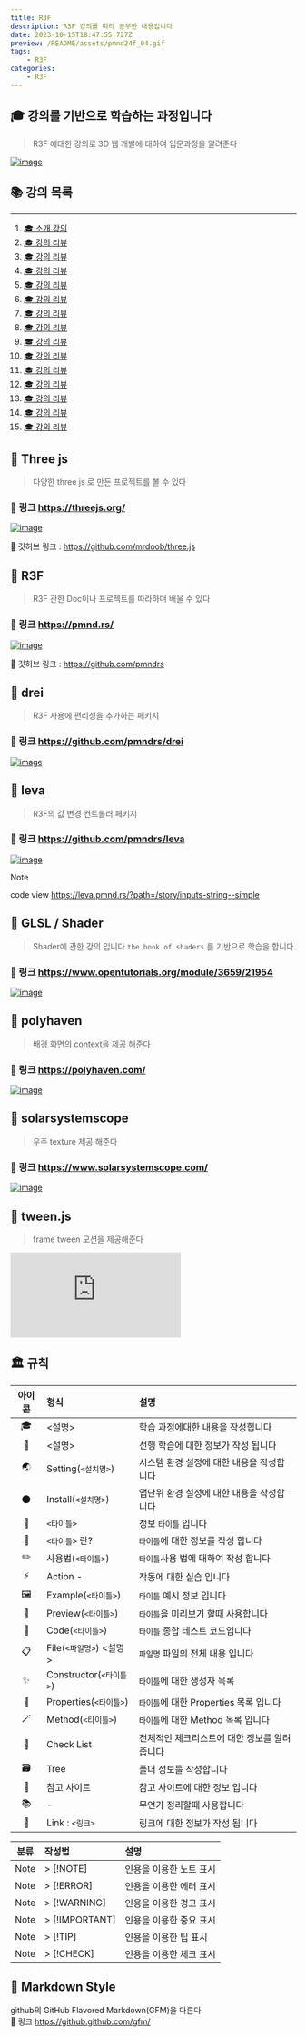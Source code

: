 ```yaml
---
title: R3F
description: R3F 강의를 따라 공부한 내용입니다
date: 2023-10-15T18:47:55.727Z
preview: /README/assets/pmnd24f_04.gif
tags:
    - R3F
categories:
    - R3F
---
```

## 🎓 강의를 기반으로 학습하는 과정입니다

> R3F 에대한 강의로 3D 웹 개발에 대하여 입문과정을 알려준다

[![image](https://i.ytimg.com/vi/Sg6OcVxe64k/maxresdefault.jpg)](r3fhttps://www.youtube.com/watch?v=Sg6OcVxe64k&list=PLe6NQuuFBu7HUeJkowKRkLWwkdOlhwrje)

## 📚 강의 목록

---

1. [🎓 소개 강의](./README/RM_1.md)
1. [🎓 강의 리뷰](./README/RM_2.md)
1. [🎓 강의 리뷰](./README/RM_3.md)
1. [🎓 강의 리뷰](./README/RM_4.md)
1. [🎓 강의 리뷰](./README/RM_5.md)
1. [🎓 강의 리뷰](./README/RM_6.md)
1. [🎓 강의 리뷰](./README/RM_7.md)
1. [🎓 강의 리뷰](./README/RM_8.md)
1. [🎓 강의 리뷰](./README/RM_9.md)
1. [🎓 강의 리뷰](./README/RM_10.md)
1. [🎓 강의 리뷰](./README/RM_11.md)
1. [🎓 강의 리뷰](./README/RM_12.md)
1. [🎓 강의 리뷰](./README/RM_13.md)
1. [🎓 강의 리뷰](./README/RM_14.md)
1. [🎓 강의 리뷰](./README/RM_15.md)

## 🚀 Three js

> 다양한 three js 로 만든 프로젝트를 볼 수 있다

### 🔗 링크 <https://threejs.org/>

[![image](https://threejs.org/files/share.png)](https://threejs.org/)

🔗 깃허브 링크 : <https://github.com/mrdoob/three.js>

## 🚀 R3F

> R3F 관한 Doc이나 프로젝트를 따라하며 배울 수 있다

### 🔗 링크 <https://pmnd.rs/>

[![image](./README/assets/pmnd24f_04.gif "R3F")](https://pmnd.rs/)

🔗 깃허브 링크 : <https://github.com/pmndrs>

## 🚀 drei

> R3F 사용에 편리성을 추가하는 페키지

### 🔗 링크 <https://github.com/pmndrs/drei>

[![image](https://opengraph.githubassets.com/be8a017021fff881924b53a145f9a76365ebc71c9f654259173552166cfd99be/pmndrs/drei)](https://github.com/pmndrs/drei)

## 🚀 leva

> R3F의 값 변경 컨트롤러 페키지

### 🔗 링크 <https://github.com/pmndrs/leva>

[![image](https://repository-images.githubusercontent.com/310912783/c1626180-6f02-11eb-8362-fdbe4e10ef8f)](https://github.com/pmndrs/leva)

> [!NOTE]  
> code view <https://leva.pmnd.rs/?path=/story/inputs-string--simple>

## 🚀 GLSL / Shader

> Shader에 관한 강의 입니다 `the book of shaders` 를 기반으로 학습을 합니다

### 🔗 링크 <https://www.opentutorials.org/module/3659/21954>

[![image](./README/assets/GLSL_Shader.gif "R3F")](https://www.opentutorials.org/module/3659/21954)

## 🚀 polyhaven

> 배경 화면의 context을 제공 해준다

### 🔗 링크 <https://polyhaven.com/>

[![image](https://cdn.polyhaven.com/site_images/home/window_rend.jpg?width=630)](https://polyhaven.com)

## 🚀 solarsystemscope

> 우주 texture 제공 해준다

### 🔗 링크 <https://www.solarsystemscope.com/>

[![image](https://www.solarsystemscope.com/images/sss_og.jpg)](https://www.solarsystemscope.com)

## 🚀 tween.js

> frame tween 모션을 제공해준다

[![image](https://opengraph.githubassets.com/4ec8806978bf10e5099c9a9beac3ea4f12de89b0152f295106b6f1cf23417c81/tweenjs/tween.js)](https://github.com/tweenjs/tween.js)



## 🏛️ 규칙

| 아이콘 |  형식 | 설명 |
| :-: | :-- | :-- |
| 🎓 | <설명> | 학습 과정에대한 내용을 작성힙니다 |
| 📖 | <설명> | 선행 학습에 대한 정보가 작성 됩니다 |
| 🌏 | Setting(`<설치명>`) | 시스템 환경 설정에 대한 내용을 작성합니다 |
| 🌑 | Install(`<설치명>`) | 앱단위 환경 설정에 대한 내용을 작성합니다 |
| 📔 | `<타이틀>` | 정보 `타이틀` 입니다 |
| 📝 | `<타이틀>` 란? | `타이틀`에 대한 정보를 작성 합니다 |
| ✏️ | 사용법(`<타이틀>`) | `타이틀`사용 법에 대하여 작성 합니다 |
| ⚡️ | Action - | 작동에 대한 실습 입니다 |
| 🖼️ | Example(`<타이틀>`) | `타이틀` 예시 정보 입니다 |
| 👀 | Preview(`<타이틀>`) | `타이틀`을 미리보기 할때 사용합니다 |
| 🍝 | Code(`<타이틀>`) | `타이틀` 종합 테스트 코드입니다 |
| 📋 | File(`<파일명>`) <설명> | `파일명` 파일의 전체 내용 입니다 |
| ✨ | Constructor(`<타이틀>`) | `타이틀`에 대한 생성자 목록 |
| 🎩 | Properties(`<타이틀>`) | `타이틀`에 대한 Properties 목록 입니다 |
| 🪄 | Method(`<타이틀>`) | `타이틀`에 대한 Method 목록 입니다 |
| 📌 | Check List | 전체적인 체크리스트에 대한 정보를 알려줍니다 |
| 🗃️ | Tree | 폴더 정보를 작성합니다 |
| 🚀 | 참고 사이트 | 참고 사이트에 대한 정보 입니다 |
| 📚 | - | 무언가 정리할때 사용합니다 |
| 🔗 | Link : `<링크>` | 링크에 대한 정보가 작성 됩니다 |

| 분류 | 작성법 | 설명 |
| :-: | :-- | :-- |
| Note | > [!NOTE] | 인용을 이용한 노트 표시 |
| Note | > [!ERROR] | 인용을 이용한 에러 표시 |
| Note | > [!WARNING] | 인용을 이용한 경고 표시 |
| Note | > [!IMPORTANT] | 인용을 이용한 중요 표시 |
| Note | > [!TIP] | 인용을 이용한 팁 표시 |
| Note | > [!CHECK] | 인용을 이용한 체크 표시 |

## 🎨 Markdown Style
github의 GitHub Flavored Markdown(GFM)을 다른다  
🔗 링크 <https://github.github.com/gfm/>
